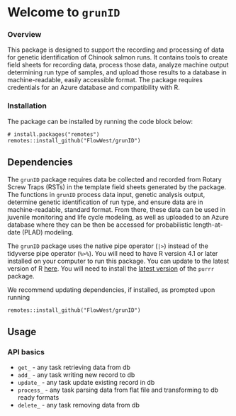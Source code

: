 # Welcome to `grunID`
### Overview

This package is designed to support the recording and processing of data for genetic identification of Chinook salmon runs. It contains tools to create field sheets for recording data, process those data, analyze machine output determining run type of samples, and upload those results to a database in machine-readable, easily accessible format. The package requires credentials for an Azure database and compatibility with R. 

### Installation

The package can be installed by running the code block below:

```
# install.packages("remotes")
remotes::install_github("FlowWest/grunID")
```

## Dependencies

The `grunID` package requires data be collected and recorded from Rotary Screw Traps (RSTs) in the template field sheets generated by the package. The functions in `grunID` process data input, genetic analysis output, determine genetic identification of run type, and ensure data are in machine-readable, standard format. From there, these data can be used in juvenile monitoring and life cycle modeling, as well as uploaded to an Azure database where they can be then be accessed for probabilistic length-at-date (PLAD) modeling.


The `grunID` package uses the native pipe operator (`|>`) instead of the tidyverse pipe operator (`%>%`). You will need to have R version 4.1 or later installed on your computer to run this package. You can update to the latest version of R [here](https://cran.r-project.org/bin/windows/base/). You will need to install the [latest version](https://purrr.tidyverse.org/) of the `purrr` package.

We recommend updating dependencies, if installed, as prompted upon running
```
remotes::install_github("FlowWest/grunID")
```


## Usage

### API basics

* ```get_``` - any task retrieving data from db
* ```add_``` - any task writing new record to db
* ```update_``` - any task update existing record in db
* ```process_``` - any task parsing data from flat file and transforming to db ready formats
* ```delete_``` - any task removing data from db
